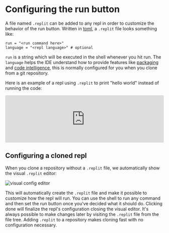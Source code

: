 # Configuring the run button

A file named `.replit` can be added to any repl in order to customize the behavior of the run button. Written in [toml](https://github.com/toml-lang/toml), a `.replit` file looks something like:

```
run = "<run command here>"
language = "<repl language>" # optional
```

`run` is a string which will be executed in the shell whenever you hit run. The `language` helps the IDE understand how to provide features like [packaging](https://blog.repl.it/upm) and [code intelligence](https://blog.repl.it/intel), this is normally configured for you when you clone from a git repository.

Here is an example of a repl using `.replit` to print "hello world" instead of running the code:

<iframe width="100%" src="https://repl.it/@turbio/dotreplit-example?lite=true" scrolling="no" frameborder="no" allowtransparency="true" allowfullscreen="true" sandbox="allow-forms allow-pointer-lock allow-popups allow-same-origin allow-scripts allow-modals"></iframe>

## Configuring a cloned repl

When you clone a repository without a `.replit` file, we automatically show the visual `.replit` editor:

![visual config editor](https://docs.repl.it/images/config_plugin.png)

This will automatically create the `.replit` file and make it possible to customize how the repl will run. You can use the shell to run any command and then set the run button once you've decided what it should do. Clicking done will finalize the repl's configuration closing the visual editor. It's always possible to make changes later by visiting the `.replit` file from the file tree. Adding `.replit` to a repository makes cloning fast with no configuration necessary. 
